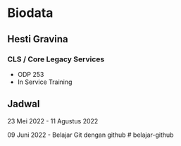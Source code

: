 # Biodata
## Hesti Gravina
### CLS / Core Legacy Services
- ODP 253
- In Service Training
## Jadwal
23 Mei 2022 - 11 Agustus 2022

09 Juni 2022 - Belajar Git dengan github
#   b e l a j a r - g i t h u b  
 